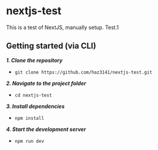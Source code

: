 # nextjs-test

This is a test of NextJS, manually setup. Test.1

## Getting started (via CLI)

***1. Clone the repository***

* ```git clone https://github.com/haz3141/nextjs-test.git```

***2. Navigate to the project folder***

* ```cd nextjs-test``` 

***3. Install dependencies***

* ```npm install```

***4. Start the development server***

* ```npm run dev```
